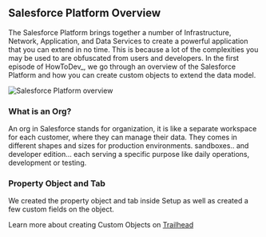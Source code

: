 
## Salesforce Platform Overview

The Salesforce Platform brings together a number of Infrastructure, Network, Application, and Data Services to create a powerful application that you can extend in no time. This is because a lot of the complexities you may be used to are obfuscated from users and developers. In the first episode of HowToDev_, we go through an overview of the Salesforce Platform and how you can create custom objects to extend the data model. 

![Salesforce Platform overview](https://res.cloudinary.com/btahub/image/upload/v1687535803/ojf1sd6zt0usrsrkq2s6.png)


### What is an Org?
An org in Salesforce stands for organization, it is like a separate workspace for each customer, where they can manage their data. They comes in different shapes and sizes for production environments. sandboxes.. and developer edition... each serving a specific purpose like daily operations, development or testing.

### Property Object and Tab
We created the property object and tab inside Setup as well as created a few custom fields on the object.

Learn more about creating Custom Objects on [Trailhead](https://trailhead.salesforce.com/content/learn/modules/create-a-custom-object-quick-look)

